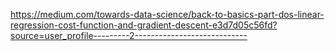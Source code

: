 https://medium.com/towards-data-science/back-to-basics-part-dos-linear-regression-cost-function-and-gradient-descent-e3d7d05c56fd?source=user_profile---------2----------------------------
